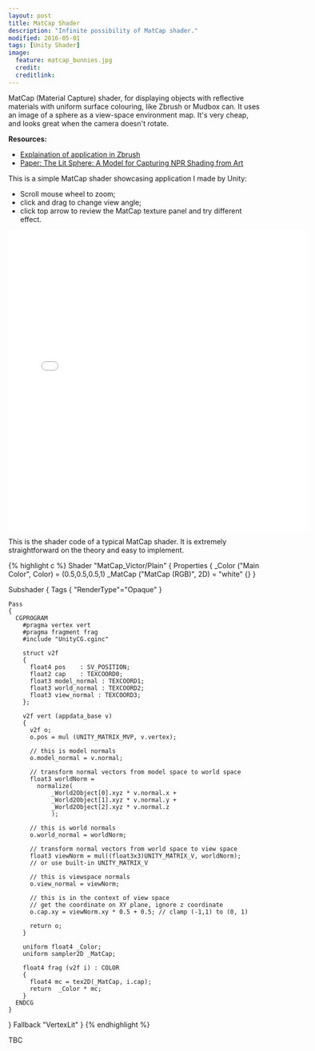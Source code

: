 ```yaml
---
layout: post
title: MatCap Shader
description: "Infinite possibility of MatCap shader."
modified: 2016-05-01
tags: [Unity Shader]
image:
  feature: matcap_bunnies.jpg
  credit:
  creditlink:
---
```


MatCap (Material Capture) shader, for displaying objects with reflective materials with uniform surface colouring, like Zbrush or Mudbox can. It uses an image of a sphere as a view-space environment map. It's very cheap, and looks great when the camera doesn't rotate.

**Resources:**

* [Explaination of application in Zbrush](http://docs.pixologic.com/user-guide/materials-lights-rendering/materials/matcap/matcap-basics/)
* [Paper: The Lit Sphere: A Model for Capturing NPR Shading from Art](http://citeseerx.ist.psu.edu/viewdoc/download?doi=10.1.1.29.1869&rep=rep1&type=pdf)


This is a simple MatCap shader showcasing application I made by Unity:

* Scroll mouse wheel to zoom;
* click and drag to change view angle;
* click top arrow to review the MatCap texture panel and try different effect.

<!-- <iframe src="{{ site.url }}/app/MatCap/MatCap.html" width="600" height="650" scrolling="no" frameborder="0" align="middle"> -->
<iframe src="{{ site.url }}/app/WebGL/MatCap_demo/index.html" width="600" height="600" scrolling="no" frameborder="0" align="middle">
</iframe>

<!-- <br> -->

This is the shader code of a typical MatCap shader. It is extremely straightforward on the theory and easy to implement.


{% highlight c %}
Shader "MatCap_Victor/Plain"
{
  Properties
  {
    _Color ("Main Color", Color) = (0.5,0.5,0.5,1)
    _MatCap ("MatCap (RGB)", 2D) = "white" {}
  }

  Subshader
  {
    Tags { "RenderType"="Opaque" }

    Pass
    {
      CGPROGRAM
      	#pragma vertex vert
      	#pragma fragment frag
      	#include "UnityCG.cginc"

      	struct v2f
      	{
          float4 pos	: SV_POSITION;
          float2 cap	: TEXCOORD0;
          float3 model_normal : TEXCOORD1;
          float3 world_normal : TEXCOORD2;
          float3 view_normal : TEXCOORD3;
      	};

        v2f vert (appdata_base v)
        {
          v2f o;
          o.pos = mul (UNITY_MATRIX_MVP, v.vertex);

          // this is model normals
          o.model_normal = v.normal;

          // transform normal vectors from model space to world space
          float3 worldNorm =
            normalize(
            	_World2Object[0].xyz * v.normal.x +
            	_World2Object[1].xyz * v.normal.y +
            	_World2Object[2].xyz * v.normal.z
            	);

          // this is world normals
          o.world_normal = worldNorm;

          // transform normal vectors from world space to view space
          float3 viewNorm = mul((float3x3)UNITY_MATRIX_V, worldNorm);
          // or use built-in UNITY_MATRIX_V

          // this is viewspace normals
          o.view_normal = viewNorm;

          // this is in the context of view space
          // get the coordinate on XY plane, ignore z coordinate
          o.cap.xy = viewNorm.xy * 0.5 + 0.5; // clamp (-1,1) to (0, 1)

          return o;
        }

        uniform float4 _Color;
        uniform sampler2D _MatCap;

        float4 frag (v2f i) : COLOR
        {
          float4 mc = tex2D(_MatCap, i.cap);
          return  _Color * mc;
        }
      ENDCG
    }
  }
  Fallback "VertexLit"
}
{% endhighlight %}

TBC
